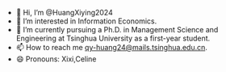 - 👋 Hi, I’m @HuangXiying2024
- 👀 I’m interested in Information Economics.
- 🌱 I’m currently pursuing a Ph.D. in Management Science and Engineering at Tsinghua University as a first-year student.
- 📫 How to reach me qy-huang24@mails.tsinghua.edu.cn.
- 😄 Pronouns: Xixi,Celine

<!---
HuangXiying2024/HuangXiying2024 is a ✨ special ✨ repository because its `README.md` (this file) appears on your GitHub profile.
You can click the Preview link to take a look at your changes.
--->

